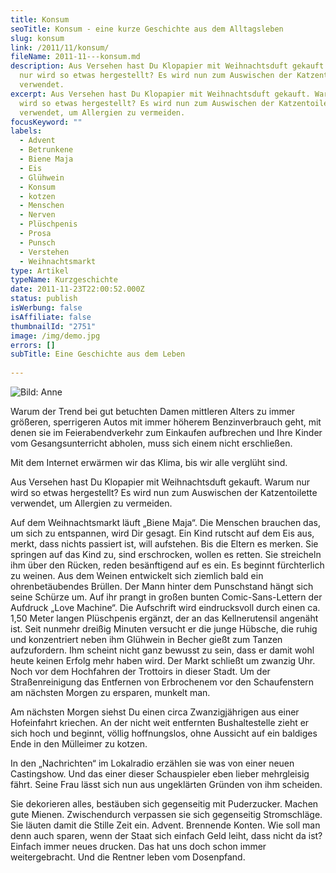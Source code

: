 ```yaml
---
title: Konsum
seoTitle: Konsum - eine kurze Geschichte aus dem Alltagsleben
slug: konsum
link: /2011/11/konsum/
fileName: 2011-11---konsum.md
description: Aus Versehen hast Du Klopapier mit Weihnachtsduft gekauft. Warum
  nur wird so etwas hergestellt? Es wird nun zum Auswischen der Katzentoilette
  verwendet.
excerpt: Aus Versehen hast Du Klopapier mit Weihnachtsduft gekauft. Warum nur
  wird so etwas hergestellt? Es wird nun zum Auswischen der Katzentoilette
  verwendet, um Allergien zu vermeiden.
focusKeyword: ""
labels:
  - Advent
  - Betrunkene
  - Biene Maja
  - Eis
  - Glühwein
  - Konsum
  - kotzen
  - Menschen
  - Nerven
  - Plüschpenis
  - Prosa
  - Punsch
  - Verstehen
  - Weihnachtsmarkt
type: Artikel
typeName: Kurzgeschichte
date: 2011-11-23T22:00:52.000Z
status: publish
isWerbung: false
isAffiliate: false
thumbnailId: "2751"
image: /img/demo.jpg
errors: []
subTitle: Eine Geschichte aus dem Leben
  
---
```


![Bild: Anne](http://cardamonchai.com/wp-content/uploads/2011/11/img_2654-640x427.jpg "Bild: Anne")

Warum der Trend bei gut betuchten Damen mittleren Alters zu immer größeren,
sperrigeren Autos mit immer höherem Benzinverbrauch geht, mit denen sie im
Feierabendverkehr zum Einkaufen aufbrechen und Ihre Kinder vom Gesangsunterricht
abholen, muss sich einem nicht erschließen.

Mit dem Internet erwärmen wir das Klima, bis wir alle verglüht sind.

Aus Versehen hast Du Klopapier mit Weihnachtsduft gekauft. Warum nur wird so
etwas hergestellt? Es wird nun zum Auswischen der Katzentoilette verwendet, um
Allergien zu vermeiden.

Auf dem Weihnachtsmarkt läuft „Biene Maja“. Die Menschen brauchen das, um sich
zu entspannen, wird Dir gesagt. Ein Kind rutscht auf dem Eis aus, merkt, dass
nichts passiert ist, will aufstehen. Bis die Eltern es merken. Sie springen auf
das Kind zu, sind erschrocken, wollen es retten. Sie streicheln ihm über den
Rücken, reden besänftigend auf es ein. Es beginnt fürchterlich zu weinen. Aus
dem Weinen entwickelt sich ziemlich bald ein ohrenbetäubendes Brüllen. Der Mann
hinter dem Punschstand hängt sich seine Schürze um. Auf ihr prangt in großen
bunten Comic-Sans-Lettern der Aufdruck „Love Machine“. Die Aufschrift wird
eindrucksvoll durch einen ca. 1,50 Meter langen Plüschpenis ergänzt, der an das
Kellnerutensil angenäht ist. Seit nunmehr dreißig Minuten versucht er die junge
Hübsche, die ruhig und konzentriert neben ihm Glühwein in Becher gießt zum
Tanzen aufzufordern. Ihm scheint nicht ganz bewusst zu sein, dass er damit wohl
heute keinen Erfolg mehr haben wird. Der Markt schließt um zwanzig Uhr. Noch vor
dem Hochfahren der Trottoirs in dieser Stadt. Um der Straßenreinigung das
Entfernen von Erbrochenem vor den Schaufenstern am nächsten Morgen zu ersparen,
munkelt man.

Am nächsten Morgen siehst Du einen circa Zwanzigjährigen aus einer Hofeinfahrt
kriechen. An der nicht weit entfernten Bushaltestelle zieht er sich hoch und
beginnt, völlig hoffnungslos, ohne Aussicht auf ein baldiges Ende in den
Mülleimer zu kotzen.

In den „Nachrichten“ im Lokalradio erzählen sie was von einer neuen Castingshow.
Und das einer dieser Schauspieler eben lieber mehrgleisig fährt. Seine Frau
lässt sich nun aus ungeklärten Gründen von ihm scheiden.

Sie dekorieren alles, bestäuben sich gegenseitig mit Puderzucker. Machen gute
Mienen. Zwischendurch verpassen sie sich gegenseitig Stromschläge. Sie läuten
damit die Stille Zeit ein. Advent. Brennende Konten. Wie soll man denn auch
sparen, wenn der Staat sich einfach Geld leiht, dass nicht da ist? Einfach immer
neues drucken. Das hat uns doch schon immer weitergebracht. Und die Rentner
leben vom Dosenpfand.

  